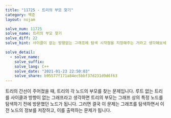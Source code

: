```yaml
---
title: "11725 - 트리의 부모 찾기"
category: 백준
layout: nojam

solve_num: 11725
solve_name: 트리의 부모 찾기
solve_diff: 22
solve_hint: 사이클이 없는 방향없는 그래프에 탐색 시작점을 지정해주는 거라고 생각해보세요...!!

solve_detail:
  - solve_name:
    solve_suffix:
    solve_lang: C++
    solve_date: "2021-01-23 22:50:03"
    solve_share: b95577f171a84ec5bbf37d231d9d6f63
---
```


트리의 간선이 주어졌을 때, 트리의 각 노드의 부모를 찾는 문제입니다. 루트 없는 트리를 사이클과 방향이 없는 그래프라고 생각하면 트리의 부모는 그래프 상의 특정 노드를 탐색하기 전에 방문했던 노드가 됩니다. 그러면 결국 이 문제는 그래프를 탐색하면서 이전 노드의 정보를 저장하고, 이를 출력하는 문제가 됩니다.
